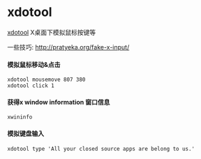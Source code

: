 # xdotool

[xdotool](http://www.semicomplete.com/projects/xdotool/) X桌面下模拟鼠标按键等

一些技巧: http://pratyeka.org/fake-x-input/

#### 模拟鼠标移动&点击
```
xdotool mousemove 807 380 
xdotool click 1 
```
#### 获得x window information 窗口信息
```
xwininfo
```
#### 模拟键盘输入
```
xdotool type 'All your closed source apps are belong to us.'
```